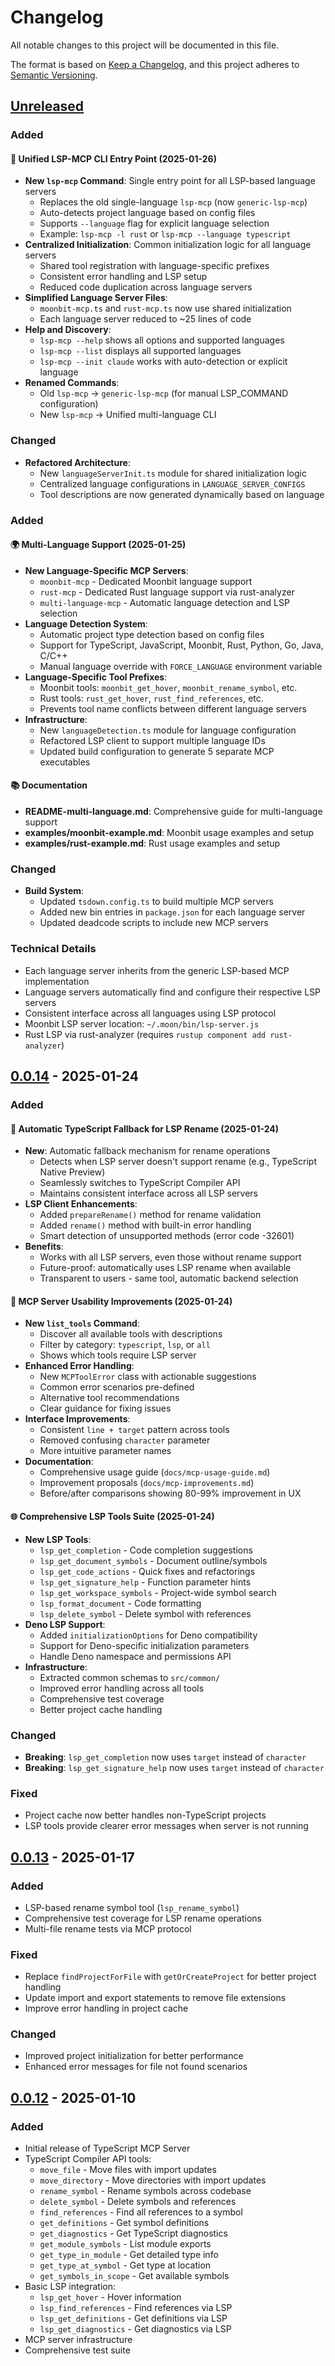 # Changelog

All notable changes to this project will be documented in this file.

The format is based on [Keep a Changelog](https://keepachangelog.com/en/1.0.0/),
and this project adheres to [Semantic Versioning](https://semver.org/spec/v2.0.0.html).

## [Unreleased]

### Added

#### 🎯 Unified LSP-MCP CLI Entry Point (2025-01-26)
- **New `lsp-mcp` Command**: Single entry point for all LSP-based language servers
  - Replaces the old single-language `lsp-mcp` (now `generic-lsp-mcp`)
  - Auto-detects project language based on config files
  - Supports `--language` flag for explicit language selection
  - Example: `lsp-mcp -l rust` or `lsp-mcp --language typescript`
- **Centralized Initialization**: Common initialization logic for all language servers
  - Shared tool registration with language-specific prefixes
  - Consistent error handling and LSP setup
  - Reduced code duplication across language servers
- **Simplified Language Server Files**: 
  - `moonbit-mcp.ts` and `rust-mcp.ts` now use shared initialization
  - Each language server reduced to ~25 lines of code
- **Help and Discovery**:
  - `lsp-mcp --help` shows all options and supported languages
  - `lsp-mcp --list` displays all supported languages
  - `lsp-mcp --init claude` works with auto-detection or explicit language
- **Renamed Commands**:
  - Old `lsp-mcp` → `generic-lsp-mcp` (for manual LSP_COMMAND configuration)
  - New `lsp-mcp` → Unified multi-language CLI

### Changed
- **Refactored Architecture**:
  - New `languageServerInit.ts` module for shared initialization logic
  - Centralized language configurations in `LANGUAGE_SERVER_CONFIGS`
  - Tool descriptions are now generated dynamically based on language

### Added

#### 🌍 Multi-Language Support (2025-01-25)
- **New Language-Specific MCP Servers**:
  - `moonbit-mcp` - Dedicated Moonbit language support
  - `rust-mcp` - Dedicated Rust language support via rust-analyzer
  - `multi-language-mcp` - Automatic language detection and LSP selection
- **Language Detection System**:
  - Automatic project type detection based on config files
  - Support for TypeScript, JavaScript, Moonbit, Rust, Python, Go, Java, C/C++
  - Manual language override with `FORCE_LANGUAGE` environment variable
- **Language-Specific Tool Prefixes**:
  - Moonbit tools: `moonbit_get_hover`, `moonbit_rename_symbol`, etc.
  - Rust tools: `rust_get_hover`, `rust_find_references`, etc.
  - Prevents tool name conflicts between different language servers
- **Infrastructure**:
  - New `languageDetection.ts` module for language configuration
  - Refactored LSP client to support multiple language IDs
  - Updated build configuration to generate 5 separate MCP executables

#### 📚 Documentation
- **README-multi-language.md**: Comprehensive guide for multi-language support
- **examples/moonbit-example.md**: Moonbit usage examples and setup
- **examples/rust-example.md**: Rust usage examples and setup

### Changed
- **Build System**:
  - Updated `tsdown.config.ts` to build multiple MCP servers
  - Added new bin entries in `package.json` for each language server
  - Updated deadcode scripts to include new MCP servers

### Technical Details
- Each language server inherits from the generic LSP-based MCP implementation
- Language servers automatically find and configure their respective LSP servers
- Consistent interface across all languages using LSP protocol
- Moonbit LSP server location: `~/.moon/bin/lsp-server.js`
- Rust LSP via rust-analyzer (requires `rustup component add rust-analyzer`)

## [0.0.14] - 2025-01-24

### Added

#### 🔄 Automatic TypeScript Fallback for LSP Rename (2025-01-24)
- **New**: Automatic fallback mechanism for rename operations
  - Detects when LSP server doesn't support rename (e.g., TypeScript Native Preview)
  - Seamlessly switches to TypeScript Compiler API
  - Maintains consistent interface across all LSP servers
- **LSP Client Enhancements**:
  - Added `prepareRename()` method for rename validation
  - Added `rename()` method with built-in error handling
  - Smart detection of unsupported methods (error code -32601)
- **Benefits**:
  - Works with all LSP servers, even those without rename support
  - Future-proof: automatically uses LSP rename when available
  - Transparent to users - same tool, automatic backend selection

#### 🚀 MCP Server Usability Improvements (2025-01-24)
- **New `list_tools` Command**:
  - Discover all available tools with descriptions
  - Filter by category: `typescript`, `lsp`, or `all`
  - Shows which tools require LSP server
- **Enhanced Error Handling**:
  - New `MCPToolError` class with actionable suggestions
  - Common error scenarios pre-defined
  - Alternative tool recommendations
  - Clear guidance for fixing issues
- **Interface Improvements**:
  - Consistent `line + target` pattern across tools
  - Removed confusing `character` parameter
  - More intuitive parameter names
- **Documentation**:
  - Comprehensive usage guide (`docs/mcp-usage-guide.md`)
  - Improvement proposals (`docs/mcp-improvements.md`)
  - Before/after comparisons showing 80-99% improvement in UX

#### 🌐 Comprehensive LSP Tools Suite (2025-01-24)
- **New LSP Tools**:
  - `lsp_get_completion` - Code completion suggestions
  - `lsp_get_document_symbols` - Document outline/symbols
  - `lsp_get_code_actions` - Quick fixes and refactorings
  - `lsp_get_signature_help` - Function parameter hints
  - `lsp_get_workspace_symbols` - Project-wide symbol search
  - `lsp_format_document` - Code formatting
  - `lsp_delete_symbol` - Delete symbol with references
- **Deno LSP Support**:
  - Added `initializationOptions` for Deno compatibility
  - Support for Deno-specific initialization parameters
  - Handle Deno namespace and permissions API
- **Infrastructure**:
  - Extracted common schemas to `src/common/`
  - Improved error handling across all tools
  - Comprehensive test coverage
  - Better project cache handling

### Changed
- **Breaking**: `lsp_get_completion` now uses `target` instead of `character`
- **Breaking**: `lsp_get_signature_help` now uses `target` instead of `character`

### Fixed
- Project cache now better handles non-TypeScript projects
- LSP tools provide clearer error messages when server is not running

## [0.0.13] - 2025-01-17

### Added
- LSP-based rename symbol tool (`lsp_rename_symbol`)
- Comprehensive test coverage for LSP rename operations
- Multi-file rename tests via MCP protocol

### Fixed
- Replace `findProjectForFile` with `getOrCreateProject` for better project handling
- Update import and export statements to remove file extensions
- Improve error handling in project cache

### Changed
- Improved project initialization for better performance
- Enhanced error messages for file not found scenarios

## [0.0.12] - 2025-01-10

### Added
- Initial release of TypeScript MCP Server
- TypeScript Compiler API tools:
  - `move_file` - Move files with import updates
  - `move_directory` - Move directories with import updates
  - `rename_symbol` - Rename symbols across codebase
  - `delete_symbol` - Delete symbols and references
  - `find_references` - Find all references to a symbol
  - `get_definitions` - Get symbol definitions
  - `get_diagnostics` - Get TypeScript diagnostics
  - `get_module_symbols` - List module exports
  - `get_type_in_module` - Get detailed type info
  - `get_type_at_symbol` - Get type at location
  - `get_symbols_in_scope` - Get available symbols
- Basic LSP integration:
  - `lsp_get_hover` - Hover information
  - `lsp_find_references` - Find references via LSP
  - `lsp_get_definitions` - Get definitions via LSP
  - `lsp_get_diagnostics` - Get diagnostics via LSP
- MCP server infrastructure
- Comprehensive test suite

[Unreleased]: https://github.com/mizchi/typescript-mcp/compare/v0.0.14...HEAD
[0.0.14]: https://github.com/mizchi/typescript-mcp/compare/v0.0.13...v0.0.14
[0.0.13]: https://github.com/mizchi/typescript-mcp/compare/v0.0.12...v0.0.13
[0.0.12]: https://github.com/mizchi/typescript-mcp/releases/tag/v0.0.12